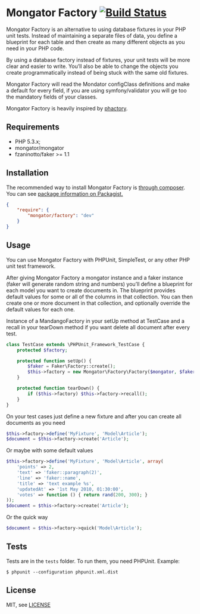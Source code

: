 Mongator Factory [![Build Status](https://travis-ci.org/mongator/factory.png?branch=master)](https://travis-ci.org/mongator/factory)
==============================

Mongator Factory is an alternative to using database fixtures in your PHP unit tests. Instead of maintaining a separate files of data, you define a blueprint for each table and then create as many different objects as you need in your PHP code.

By using a database factory instead of fixtures, your unit tests will be more clear and easier to write. You’ll also be able to change the objects you create programmatically instead of being stuck with the same old fixtures. 

Mongator Factory will read the Mondator configClass definitions and make a default for every field, if you are using symfony/validator you will ge too the mandatory fields of your classes.

Mongator Factory is heavily inspired by [phactory](http://phactory.org/).


Requirements
------------

* PHP 5.3.x;
* mongator/mongator
* fzaninotto/faker >= 1.1


Installation
------------

The recommended way to install Mongator Factory is [through composer](http://getcomposer.org).
You can see [package information on Packagist.](https://packagist.org/packages/mongator/factory)

```JSON
{
    "require": {
        "mongator/factory": "dev"
    }
}
```


Usage
--------

You can use Mongator Factory with PHPUnit, SimpleTest, or any other PHP unit test framework.

After giving Mongator Factory a mongator instance and a faker instance (faker will generate random string and numbers) you’ll define a blueprint for each model you want to create documents in. The blueprint provides default values for some or all of the columns in that collection. You can then create one or more document in that collection, and optionally override the default values for each one.

Instance of a MandangoFactory in your setUp method at TestCase and a recall in your tearDown method if you want delete all document after every test.

```php
class TestCase extends \PHPUnit_Framework_TestCase {
    protected $factory;

    protected function setUp() {
        $faker = Faker\Factory::create();
        $this->factory = new Mongator\Factory\Factory($mongator, $faker);
    }

    protected function tearDown() {
        if ($this->factory) $this->factory->recall();
    }
}
```

On your test cases just define a new fixture and after you can create all documents as you need

```php
$this->factory->define('MyFixture', 'Model\Article');
$document = $this->factory->create('Article');
```

Or maybe with some default values

```php
$this->factory->define('MyFixture', 'Model\Article', array(
    'points' => 2,
    'text' => 'faker::paragraph(2)',
    'line' => 'faker::name',
    'title' => 'text example %s',
    'updatedAt' => '1st May 2010, 01:30:00',
    'votes' => function () { return rand(200, 300); }
));
$document = $this->factory->create('Article');
```

Or the quick way
```php
$document = $this->factory->quick('Model\Article');
```

Tests
-----

Tests are in the `tests` folder.
To run them, you need PHPUnit.
Example:

    $ phpunit --configuration phpunit.xml.dist


License
-------

MIT, see [LICENSE](LICENSE)